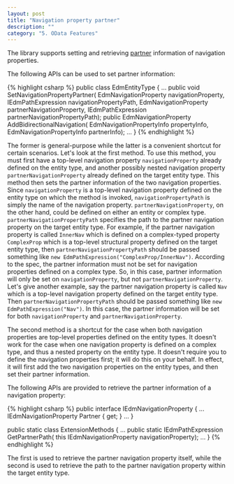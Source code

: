 ```yaml
---
layout: post
title: "Navigation property partner"
description: ""
category: "5. OData Features"
---
```


The library supports setting and retrieving [partner](http://docs.oasis-open.org/odata/odata/v4.0/errata03/os/complete/part3-csdl/odata-v4.0-errata03-os-part3-csdl-complete.html#_Toc453752541) information of navigation properties.

The following APIs can be used to set partner information:

{% highlight csharp %}
public class EdmEntityType
{
    ...
    public void SetNavigationPropertyPartner(
        EdmNavigationProperty navigationProperty,
        IEdmPathExpression navigationPropertyPath,
        EdmNavigationProperty partnerNavigationProperty,
        IEdmPathExpression partnerNavigationPropertyPath);
    public EdmNavigationProperty AddBidirectionalNavigation(
        EdmNavigationPropertyInfo propertyInfo,
        EdmNavigationPropertyInfo partnerInfo);
    ...
}
{% endhighlight %}

The former is general-purpose while the latter is a convenient shortcut for certain scenarios. Let's look at the first method. To use this method, you must first have a top-level navigation property `navigationProperty` already defined on the entity type, and another possibly nested navigation property `partnerNavigationProperty` already defined on the target entity type. This method then sets the partner information of the two navigation properties. Since `navigationProperty` is a top-level navigation property defined on the entity type on which the method is invoked, `navigationPropertyPath` is simply the name of the navigation property. `partnerNavigationProperty`, on the other hand, could be defined on either an entity or complex type. `partnerNavigationPropertyPath` specifies the path to the partner navigation property on the target entity type. For example, if the partner navigation property is called `InnerNav` which is defined on a complex-typed property `ComplexProp` which is a top-level structural property defined on the target entity type, then `partnerNavigationPropertyPath` should be passed something like `new EdmPathExpression("ComplexProp/InnerNav")`. According to the spec, the partner information must not be set for navigation properties defined on a complex type. So, in this case, partner information will only be set on `navigationProperty`, but not `partnerNavigationProperty`. Let's give another example, say the partner navigation property is called `Nav` which is a top-level navigation property defined on the target entity type. Then `partnerNavigationPropertyPath` should be passed something like `new EdmPathExpression("Nav")`. In this case, the partner information will be set for both `navigationProperty` and `partnerNavigationProperty`.

The second method is a shortcut for the case when both navigation properties are top-level properties defined on the entity types. It doesn't work for the case when one navigation property is defined on a complex type, and thus a nested property on the entity type. It doesn't require you to define the navigation properties first; it will do this on your behalf. In effect, it will first add the two navigation properties on the entity types, and then set their partner information.

The following APIs are provided to retrieve the partner information of a navigation property:

{% highlight csharp %}
public interface IEdmNavigationProperty
{
    ...
    IEdmNavigationProperty Partner { get; }
    ...
}

public static class ExtensionMethods
{
    ...
    public static IEdmPathExpression GetPartnerPath(
        this IEdmNavigationProperty navigationProperty);
    ...
}
{% endhighlight %}

The first is used to retrieve the partner navigation property itself, while the second is used to retrieve the path to the partner navigation property within the target entity type.
